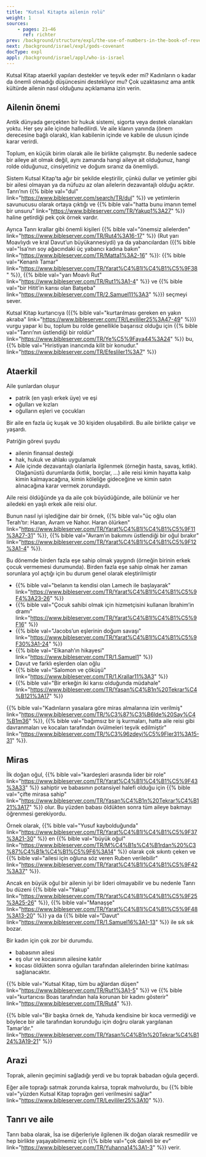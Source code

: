 ```yaml
---
title: "Kutsal Kitapta ailenin rolü"
weight: 1
sources:
    - pages: 21–46
      ref: richter
prev: /background/structure/expl/the-use-of-numbers-in-the-book-of-revelation
next: /background/israel/expl/gods-covenant
docType: expl
appl: /background/israel/appl/who-is-israel
---
```


Kutsal Kitap ataerkil yapıları destekler ve teşvik eder mi? Kadınların o kadar da önemli olmadığı düşüncesini destekliyor mu? Çok uzaktasınız ama antik kültürde ailenin nasıl olduğunu açıklamama izin verin.

## Ailenin önemi

<a name="524d"></a>
Antik dünyada gerçekten bir hukuk sistemi, sigorta veya destek olanakları yoktu. Her şey aile içinde halledilirdi. Ve aile klanın yanında (önem derecesine bağlı olarak), klan kabilenin içinde ve kabile de ulusun içinde karar verirdi.

Toplum, en küçük birim olarak aile ile birlikte çalışmıştır. Bu nedenle sadece bir aileye ait olmak değil, aynı zamanda hangi aileye ait olduğunuz, hangi rolde olduğunuz, cinsiyetiniz ve doğum sıranız da önemliydi.

Sistem Kutsal Kitap’ta ağır bir şekilde eleştirilir, çünkü dullar ve yetimler gibi bir ailesi olmayan ya da nüfuzu az olan ailelerin dezavantajlı olduğu açıktır. Tanrı’nın {{% bible val="dul" link="https://www.bibleserver.com/search/TR/dul" %}} ve yetimlerin savunucusu olarak ortaya çıktığı ve {{% bible val="hatta bunu imanın temel bir unsuru" link="https://www.bibleserver.com/TR/Yakup1%3A27" %}} haline getirdiği pek çok örnek vardır.

Ayrıca Tanrı krallar gibi önemli kişileri {{% bible val="önemsiz ailelerden" link="https://www.bibleserver.com/TR/Rut4%3A16-17" %}} (Rut yarı Moavlıydı ve kral Davut’un büyükannesiydi) ya da yabancılardan ({{% bible val="İsa’nın soy ağacındaki üç yabancı kadına bakın" link="https://www.bibleserver.com/TR/Matta1%3A2-16" %}}: {{% bible val="Kenanlı Tamar" link="https://www.bibleserver.com/TR/Yarat%C4%B1l%C4%B1%C5%9F38" %}}, {{% bible val="yarı Moavlı Rut" link="https://www.bibleserver.com/TR/Rut1%3A1-4" %}} ve {{% bible val="bir Hitit’in karısı olan Batşeba" link="https://www.bibleserver.com/TR/2.Samuel11%3A3" %}}) seçmeyi sever.

Kutsal Kitap kurtarıcıya ({{% bible val="kurtarılması gereken en yakın akraba" link="https://www.bibleserver.com/TR/Levililer25%3A47-49" %}}) vurgu yapar ki bu, toplum bu rolde genellikle başarısız olduğu için {{% bible val="Tanrı’nın üstlendiği bir roldür" link="https://www.bibleserver.com/TR/Ye%C5%9Faya44%3A24" %}} bu, {{% bible val="Hıristiyan inancında kilit bir konudur." link="https://www.bibleserver.com/TR/Efesliler1%3A7" %}}

## Ataerkil

<a name="3a5d"></a>
Aile şunlardan oluşur

- patrik (en yaşlı erkek üye) ve eşi
- oğulları ve kızları
- oğulların eşleri ve çocukları

Bir aile en fazla üç kuşak ve 30 kişiden oluşabilirdi. Bu aile birlikte çalışır ve yaşardı.

Patriğin görevi şuydu

- ailenin finansal desteği
- hak, hukuk ve ahlakı uygulamak
- Aile içinde dezavantajlı olanlarla ilgilenmek (örneğin hasta, savaş, kıtlık). Olağanüstü durumlarda (kıtlık, borçlar, …) aile reisi kimin hayatta kalıp kimin kalmayacağına, kimin köleliğe gideceğine ve kimin satın alınacağına karar vermek zorundaydı.

Aile reisi öldüğünde ya da aile çok büyüdüğünde, aile bölünür ve her ailedeki en yaşlı erkek aile reisi olur.

Bunun nasıl iyi işlediğine dair bir örnek, {{% bible val="üç oğlu olan Terah’tır: Haran, Avram ve Nahor. Haran ölürken" link="https://www.bibleserver.com/TR/Yarat%C4%B1l%C4%B1%C5%9F11%3A27-31" %}}, {{% bible val="Avram’ın bakımını üstlendiği bir oğul bırakır" link="https://www.bibleserver.com/TR/Yarat%C4%B1l%C4%B1%C5%9F12%3A1-4" %}}.

Bu dönemde birden fazla eşe sahip olmak yaygındı (örneğin birinin erkek çocuk vermemesi durumunda). Birden fazla eşe sahip olmak her zaman sorunlara yol açtığı için bu durum genel olarak eleştirilmiştir

- {{% bible val="belanın ta kendisi olan Lamech ile başlayarak" link="https://www.bibleserver.com/TR/Yarat%C4%B1l%C4%B1%C5%9F4%3A23-26" %}}
- {{% bible val="Çocuk sahibi olmak için hizmetçisini kullanan İbrahim’in dramı" link="https://www.bibleserver.com/TR/Yarat%C4%B1l%C4%B1%C5%9F16" %}}
- {{% bible val="Jacobs’un eşlerinin doğum savaşı" link="https://www.bibleserver.com/TR/Yarat%C4%B1l%C4%B1%C5%9F30%3A1-24" %}}
- {{% bible val="Elkanah’ın hikayesi" link="https://www.bibleserver.com/TR/1.Samuel1" %}}
- Davut ve farklı eşlerden olan oğlu
- {{% bible val="Salomon ve çöküşü" link="https://www.bibleserver.com/TR/1.Krallar11%3A3" %}}
- {{% bible val="Bir erkeğin iki karısı olduğunda müdahale" link="https://www.bibleserver.com/TR/Yasan%C4%B1n%20Tekrar%C4%B121%3A17" %}}

{{% bible val="Kadınların yasalara göre miras almalarına izin verilmiş" link="https://www.bibleserver.com/TR/%C3%87%C3%B6lde%20Say%C4%B1m36" %}}, {{% bible val="bağımsız bir iş kurmaları, hatta aile reisi gibi davranmaları ve kocaları tarafından övülmeleri teşvik edilmiştir" link="https://www.bibleserver.com/TR/%C3%96zdeyi%C5%9Fler31%3A15-31" %}}.

## Miras

<a name="82a3"></a>
İlk doğan oğul, {{% bible val="kardeşleri arasında lider bir role" link="https://www.bibleserver.com/TR/Yarat%C4%B1l%C4%B1%C5%9F43%3A33" %}} sahiptir ve babasının potansiyel halefi olduğu için {{% bible val="çifte mirasa sahip" link="https://www.bibleserver.com/TR/Yasan%C4%B1n%20Tekrar%C4%B121%3A17" %}} olur. Bu yüzden babası öldükten sonra tüm aileye bakmayı öğrenmesi gerekiyordu.

Örnek olarak, {{% bible val="Yusuf kaybolduğunda" link="https://www.bibleserver.com/TR/Yarat%C4%B1l%C4%B1%C5%9F37%3A21-30" %}} en {{% bible val="büyük oğul" link="https://www.bibleserver.com/TR/M%C4%B1s%C4%B1rdan%20%C3%87%C4%B1k%C4%B1%C5%9F6%3A14" %}} olarak çok sıkıntı çeken ve {{% bible val="ailesi için oğluna söz veren Ruben verilebilir" link="https://www.bibleserver.com/TR/Yarat%C4%B1l%C4%B1%C5%9F42%3A37" %}}.

Ancak en büyük oğul bir ailenin iyi bir lideri olmayabilir ve bu nedenle Tanrı bu düzeni {{% bible val="Yakup" link="https://www.bibleserver.com/TR/Yarat%C4%B1l%C4%B1%C5%9F25%3A25-26" %}}, {{% bible val="Manaşşe" link="https://www.bibleserver.com/TR/Yarat%C4%B1l%C4%B1%C5%9F48%3A13-20" %}} ya da {{% bible val="Davut" link="https://www.bibleserver.com/TR/1.Samuel16%3A1-13" %}} ile sık sık bozar.

Bir kadın için çok zor bir durumdu.

- babasının ailesi
- eş olur ve kocasının ailesine katılır
- kocası öldükten sonra oğulları tarafından ailelerinden birine katılması sağlanacaktır.

{{% bible val="Kutsal Kitap, tüm bu ağlardan düşen" link="https://www.bibleserver.com/TR/Rut1%3A1-5" %}} ve {{% bible val="kurtarıcısı Boas tarafından hala korunan bir kadını gösterir" link="https://www.bibleserver.com/TR/Rut4" %}}.

{{% bible val="Bir başka örnek de, Yahuda kendisine bir koca vermediği ve böylece bir aile tarafından korunduğu için doğru olarak yargılanan Tamar’dır." link="https://www.bibleserver.com/TR/Yasan%C4%B1n%20Tekrar%C4%B124%3A19-21" %}}

## Arazi

<a name="ba14"></a>
Toprak, ailenin geçimini sağladığı yerdi ve bu toprak babadan oğula geçerdi.

Eğer aile toprağı satmak zorunda kalırsa, toprak mahvolurdu, bu {{% bible val="yüzden Kutsal Kitap toprağın geri verilmesini sağlar" link="https://www.bibleserver.com/TR/Levililer25%3A10" %}}.

## Tanrı ve aile

<a name="7049"></a>
Tanrı baba olarak, İsa ise diğerleriyle ilgilenen ilk doğan olarak resmedilir ve hep birlikte yaşayabilmemiz için {{% bible val="çok daireli bir ev" link="https://www.bibleserver.com/TR/Yuhanna14%3A1-3" %}} verir.
